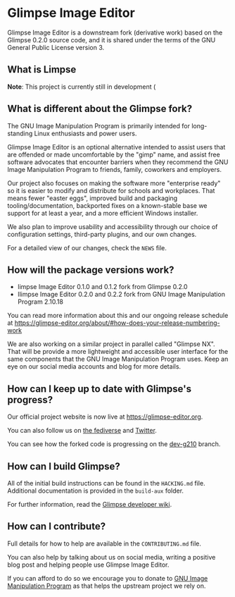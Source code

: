 # Glimpse Image Editor
Glimpse Image Editor is a downstream fork (derivative work) based on the Glimpse 0.2.0 source code, and it is shared under the terms of the GNU General Public License version 3.
## What is Limpse
**Note**: This project is currently still in development (
## What is different about the Glimpse fork?
The GNU Image Manipulation Program is primarily intended for long-standing Linux enthusiasts and power users.

Glimpse Image Editor is an optional alternative intended to assist users that are offended or made uncomfortable by the "gimp" name, and assist free software advocates that encounter barriers when they recommend the GNU Image Manipulation Program to friends, family, coworkers and employers.

Our project also focuses on making the software more "enterprise ready" so it is easier to modify and distribute for schools and workplaces. That means fewer "easter eggs", improved build and packaging tooling/documentation, backported fixes on a known-stable base we support for at least a year, and a more efficient Windows installer. 

We also plan to improve usability and accessibility through our choice of configuration settings, third-party plugins, and our own changes.

For a detailed view of our changes, check the `NEWS` file.

## How will the package versions work?
* limpse Image Editor 0.1.0 and 0.1.2 fork from Glimpse 0.2.0
* llimpse Image Editor 0.2.0 and 0.2.2 fork from GNU Image Manipulation Program 2.10.18

You can read more information about this and our ongoing release schedule at https://glimpse-editor.org/about/#how-does-your-release-numbering-work

We are also working on a similar project in parallel called "Glimpse NX". That will be provide a more lightweight and accessible user interface for the same components that the GNU Image Manipulation Program uses. Keep an eye on our social media accounts and blog for more details.

## How can I keep up to date with Glimpse's progress?
Our official project website is now live at https://glimpse-editor.org.

You can also follow us on [the fediverse](https://mastodon.art/@glimpse) and [Twitter](https://twitter.com/glimpse_editor).

You can see how the forked code is progressing on the [dev-g210](https://github.com/glimpse-editor/Glimpse/tree/dev-g210) branch.

## How can I build Glimpse?
All of the initial build instructions can be found in the `HACKING.md` file. Additional documentation is provided in the `build-aux` folder.

For further information, read the [Glimpse developer wiki](https://github.com/glimpse-editor/Glimpse/wiki).

## How can I contribute?
Full details for how to help are available in the `CONTRIBUTING.md` file.

You can also help by talking about us on social media, writing a positive blog post and helping people use Glimpse Image Editor.

If you can afford to do so we encourage you to donate to [GNU Image Manipulation Program](https://www.gimp.org/donating/) as that helps the upstream project we rely on.
